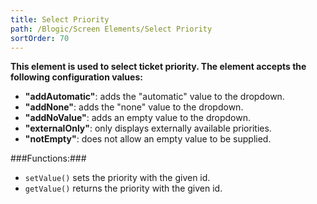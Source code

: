 ```yaml
---
title: Select Priority
path: /Blogic/Screen Elements/Select Priority
sortOrder: 70
---
```



   
**This element is used to select ticket priority. The element accepts the following configuration values:**   



- <b>"addAutomatic"</b>: adds the "automatic" value to the dropdown.
- <b>"addNone"</b>: adds the "none" value to the dropdown.
- <b>"addNoValue"</b>: adds an empty value to the dropdown.
- <b>"externalOnly"</b>: only displays externally available priorities.
- <b>"notEmpty"</b>: does not allow an empty value to be supplied.




###Functions:###


- `setValue()` sets the priority with the given id.
- `getValue()` returns the priority with the given id.


